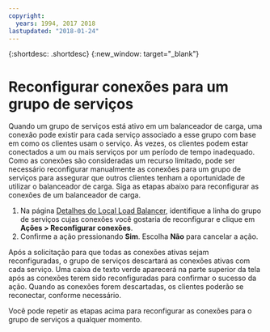 ```yaml
---
copyright:
  years: 1994, 2017 2018
lastupdated: "2018-01-24"
---
```


{:shortdesc: .shortdesc}
{:new_window: target="_blank"}

# Reconfigurar conexões para um grupo de serviços

Quando um grupo de serviços está ativo em um balanceador de carga, uma conexão pode
existir para cada serviço associado a esse grupo com base em como os clientes usam o serviço. Às
vezes, os clientes podem estar conectados a um ou mais serviços por um período de
tempo inadequado. Como as conexões são consideradas um recurso limitado, pode ser
necessário reconfigurar manualmente as conexões para um grupo de serviços para assegurar
que outros clientes tenham a oportunidade de utilizar o balanceador de carga. Siga as
etapas abaixo para reconfigurar as conexões de um balanceador de carga.

1. Na página [Detalhes do Local Load
Balancer](view-all-load-balancers.html), identifique a linha do grupo de serviços cujas conexões você gostaria de
reconfigurar e clique em **Ações > Reconfigurar conexões**.
2. Confirme a ação pressionando **Sim**. Escolha **Não** para cancelar a ação.

Após a solicitação para que todas as conexões ativas sejam reconfiguradas, o grupo
de serviços descartará as conexões ativas com cada serviço. Uma caixa de texto verde
aparecerá na parte superior da tela após as conexões terem sido reconfiguradas para
confirmar o sucesso da ação. Quando as conexões forem descartadas, os clientes poderão se
reconectar, conforme necessário. 

Você pode repetir as etapas acima para reconfigurar as conexões para o grupo de serviços a qualquer momento.
